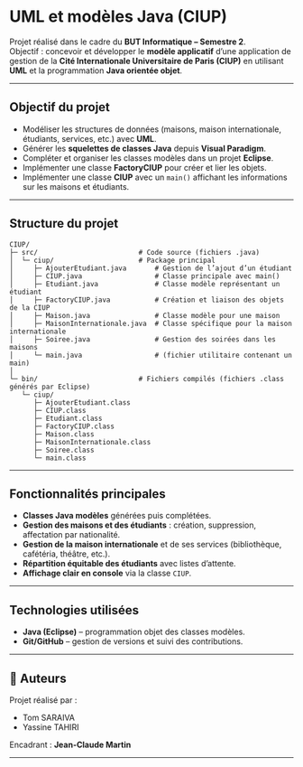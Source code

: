 # UML et modèles Java (CIUP)

Projet réalisé dans le cadre du **BUT Informatique – Semestre 2**.  
Objectif : concevoir et développer le **modèle applicatif** d’une application de gestion de la **Cité Internationale Universitaire de Paris (CIUP)** en utilisant **UML** et la programmation **Java orientée objet**.

---

## Objectif du projet
- Modéliser les structures de données (maisons, maison internationale, étudiants, services, etc.) avec **UML**.  
- Générer les **squelettes de classes Java** depuis **Visual Paradigm**.  
- Compléter et organiser les classes modèles dans un projet **Eclipse**.  
- Implémenter une classe **FactoryCIUP** pour créer et lier les objets.  
- Implémenter une classe **CIUP** avec un `main()` affichant les informations sur les maisons et étudiants.  

---

## Structure du projet

```
CIUP/
├─ src/                         # Code source (fichiers .java)
│  └─ ciup/                     # Package principal
│     ├─ AjouterEtudiant.java       # Gestion de l’ajout d’un étudiant
│     ├─ CIUP.java                  # Classe principale avec main()
│     ├─ Etudiant.java              # Classe modèle représentant un étudiant
│     ├─ FactoryCIUP.java           # Création et liaison des objets de la CIUP
│     ├─ Maison.java                # Classe modèle pour une maison
│     ├─ MaisonInternationale.java  # Classe spécifique pour la maison internationale
│     ├─ Soiree.java                # Gestion des soirées dans les maisons
│     └─ main.java                  # (fichier utilitaire contenant un main)
│
└─ bin/                         # Fichiers compilés (fichiers .class générés par Eclipse)
   └─ ciup/
      ├─ AjouterEtudiant.class
      ├─ CIUP.class
      ├─ Etudiant.class
      ├─ FactoryCIUP.class
      ├─ Maison.class
      ├─ MaisonInternationale.class
      ├─ Soiree.class
      └─ main.class
```
---

## Fonctionnalités principales
- **Classes Java modèles** générées puis complétées.  
- **Gestion des maisons et des étudiants** : création, suppression, affectation par nationalité.  
- **Gestion de la maison internationale** et de ses services (bibliothèque, cafétéria, théâtre, etc.).  
- **Répartition équitable des étudiants** avec listes d’attente.  
- **Affichage clair en console** via la classe `CIUP`.  

---

## Technologies utilisées
- **Java (Eclipse)** – programmation objet des classes modèles.  
- **Git/GitHub** – gestion de versions et suivi des contributions.  

---

## 👥 Auteurs
Projet réalisé par :  
- Tom SARAIVA 
- Yassine TAHIRI

Encadrant : **Jean-Claude Martin**

---